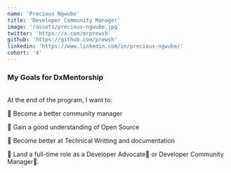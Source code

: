 ```yaml
---
name: 'Precious Ngwube'
title: 'Developer Community Manager'
image: '/assets/precious-ngwube.jpg'
twitter: 'https://x.com/mrprewsh'
github: 'https://github.com/prewsh'
linkedin: 'https://www.linkedin.com/in/precious-ngwube/'
cohort: '4'
---
```


<div>
<h3>My Goals for DxMentorship</h3> <br/>
 At the end of the program, I want to: <br/>

📌 Become a better community manager <br/>

📌 Gain a good understanding of Open Source <br/>

📌 Become better at Technical Writting and documentation <br/>

📌 Land a full-time role as a Developer Advocate🥑 or Developer Community Manager👨.

</div>
